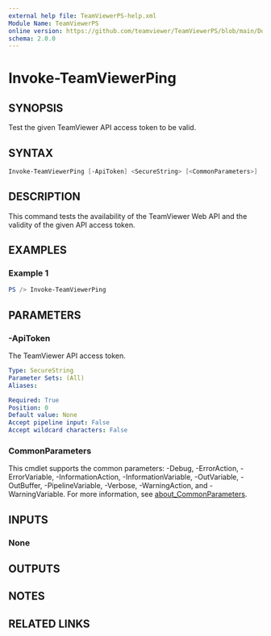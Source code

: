 ```yaml
---
external help file: TeamViewerPS-help.xml
Module Name: TeamViewerPS
online version: https://github.com/teamviewer/TeamViewerPS/blob/main/Docs/Help/Invoke-TeamViewerPing.md
schema: 2.0.0
---
```


# Invoke-TeamViewerPing

## SYNOPSIS

Test the given TeamViewer API access token to be valid.

## SYNTAX

```powershell
Invoke-TeamViewerPing [-ApiToken] <SecureString> [<CommonParameters>]
```

## DESCRIPTION

This command tests the availability of the TeamViewer Web API and the validity
of the given API access token.

## EXAMPLES

### Example 1

```powershell
PS /> Invoke-TeamViewerPing
```

## PARAMETERS

### -ApiToken

The TeamViewer API access token.

```yaml
Type: SecureString
Parameter Sets: (All)
Aliases:

Required: True
Position: 0
Default value: None
Accept pipeline input: False
Accept wildcard characters: False
```

### CommonParameters

This cmdlet supports the common parameters: -Debug, -ErrorAction, -ErrorVariable, -InformationAction, -InformationVariable, -OutVariable, -OutBuffer, -PipelineVariable, -Verbose, -WarningAction, and -WarningVariable. For more information, see [about_CommonParameters](http://go.microsoft.com/fwlink/?LinkID=113216).

## INPUTS

### None

## OUTPUTS

## NOTES

## RELATED LINKS
